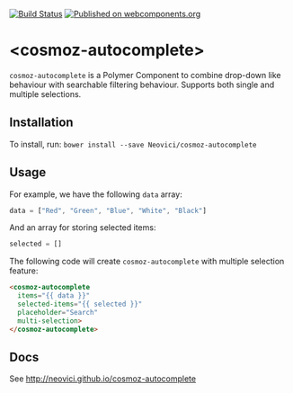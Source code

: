 [![Build Status](https://travis-ci.org/Neovici/cosmoz-autocomplete.svg?branch=master)](https://travis-ci.org/Neovici/cosmoz-autocomplete)
[![Published on webcomponents.org](https://img.shields.io/badge/webcomponents.org-published-blue.svg)](https://www.webcomponents.org/element/owner/my-element)

# &lt;cosmoz-autocomplete&gt;

`cosmoz-autocomplete` is a Polymer Component to combine drop-down like behaviour with searchable filtering behaviour. 
Supports both single and multiple selections.

## Installation

To install, run: `bower install --save Neovici/cosmoz-autocomplete`

## Usage

For example, we have the following `data` array:
```js
data = ["Red", "Green", "Blue", "White", "Black"]
```

And an array for storing selected items:
```js
selected = []
```

The following code will create `cosmoz-autocomplete` with multiple selection feature:
<!---
```
<custom-element-demo>
  <template is="dom-bind" data='[ "Red", "Green", "Blue", "White", "Black" ]' selected='[]'>
    <script src="../webcomponentsjs/webcomponents-lite.js"></script>
    <link rel="import" href="cosmoz-autocomplete.html">
    <next-code-block></next-code-block>
  </template>
</custom-element-demo>
```
-->
```html
<cosmoz-autocomplete 
  items="{{ data }}"
  selected-items="{{ selected }}"
  placeholder="Search"
  multi-selection>
</cosmoz-autocomplete>
```

## Docs

See http://neovici.github.io/cosmoz-autocomplete
